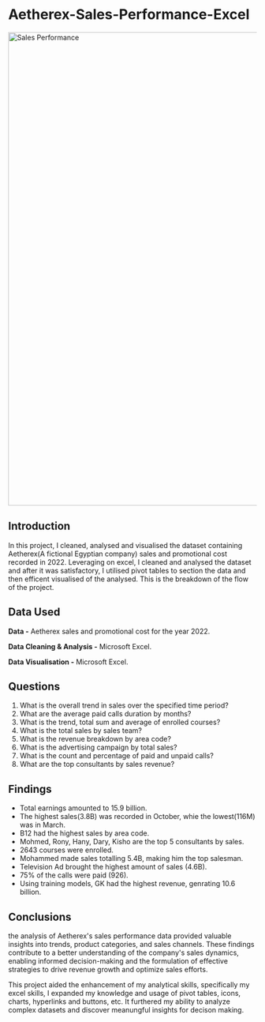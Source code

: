 # Aetherex-Sales-Performance-Excel

<img width="959" alt="Sales Performance" src="https://github.com/Elohorzino-Okpobrisi/Aetherex-Sales-Performance.github.io/assets/137432456/4b45e842-5a92-438f-a62e-09b6b13f6539">


## Introduction
In this project, I cleaned, analysed and visualised the dataset containing Aetherex(A fictional Egyptian company) sales and promotional cost recorded in 2022. Leveraging on excel, I cleaned and analysed the dataset and after it was satisfactory, I utilised pivot tables to section the data and then efficent visualised of the analysed. This is the breakdown of the flow of the project. 

## Data Used

**Data -** Aetherex sales and promotional cost for the year 2022.

**Data Cleaning & Analysis -** Microsoft Excel.

**Data Visualisation -** Microsoft Excel.

## Questions

1. What is the overall trend in sales over the specified time period?
2. What are the average paid calls duration by months?
3. What is the trend, total sum and average of enrolled courses?
4. What is the total sales by sales team?
5. What is the revenue breakdown by area code?
6. What is the advertising campaign by total sales?
7. What is the count and percentage of paid and unpaid calls?
8. What are the top consultants by sales revenue?


## Findings

- Total earnings amounted to 15.9 billion.
- The highest sales(3.8B) was recorded in October, whie the lowest(116M) was in March.
- B12 had the highest sales by area code.
- Mohmed, Rony, Hany, Dary, Kisho are the top 5 consultants by sales.
- 2643 courses were enrolled.
- Mohammed made sales totalling 5.4B, making him the top salesman.
- Television Ad brought the highest amount of sales (4.6B).
- 75% of the calls were paid (926).
- Using training models, GK had the highest revenue, genrating 10.6 billion.

## Conclusions

the analysis of Aetherex's sales performance data provided valuable insights into trends, product categories, and sales channels. These findings contribute to a better understanding of the company's sales dynamics, enabling informed decision-making and the formulation of effective strategies to drive revenue growth and optimize sales efforts.

This project aided the enhancement of my analytical skills, specifically my excel skills, I expanded my knowledge and usage of pivot tables, icons, charts, hyperlinks and buttons, etc. It furthered my ability to analyze complex datasets and discover meanungful insights for decison making.
